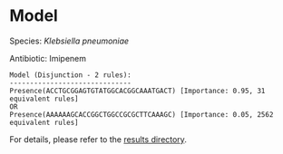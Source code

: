 
# Model

Species: *Klebsiella pneumoniae*

Antibiotic: Imipenem

```
Model (Disjunction - 2 rules):
------------------------------
Presence(ACCTGCGGAGTGTATGGCACGGCAAATGACT) [Importance: 0.95, 31 equivalent rules]
OR
Presence(AAAAAAGCACCGGCTGGCCGCGCTTCAAAGC) [Importance: 0.05, 2562 equivalent rules]

```

For details, please refer to the [results directory](../../../../../results/scm_b/klebsiella%20pneumoniae/imipenem/repeat_3/).


